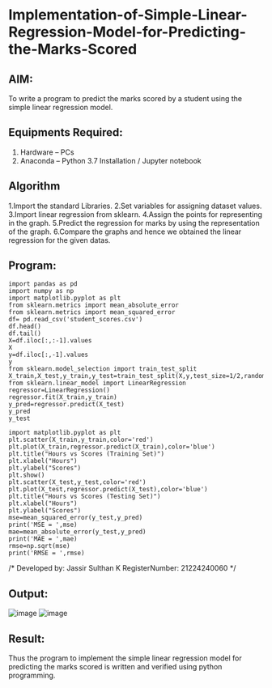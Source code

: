 # Implementation-of-Simple-Linear-Regression-Model-for-Predicting-the-Marks-Scored

## AIM:
To write a program to predict the marks scored by a student using the simple linear regression model.

## Equipments Required:
1. Hardware – PCs
2. Anaconda – Python 3.7 Installation / Jupyter notebook

## Algorithm
1.Import the standard Libraries. 2.Set variables for assigning dataset values. 3.Import linear regression from sklearn. 4.Assign the points for representing in the graph. 5.Predict the regression for marks by using the representation of the graph. 6.Compare the graphs and hence we obtained the linear regression for the given datas.
## Program:
```
import pandas as pd
import numpy as np
import matplotlib.pyplot as plt
from sklearn.metrics import mean_absolute_error
from sklearn.metrics import mean_squared_error
df= pd.read_csv('student_scores.csv')
df.head()
df.tail()
X=df.iloc[:,:-1].values
X
y=df.iloc[:,-1].values
y
from sklearn.model_selection import train_test_split
X_train,X_test,y_train,y_test=train_test_split(X,y,test_size=1/2,random_state=0)
from sklearn.linear_model import LinearRegression
regressor=LinearRegression()
regressor.fit(X_train,y_train)
y_pred=regressor.predict(X_test)
y_pred
y_test

import matplotlib.pyplot as plt
plt.scatter(X_train,y_train,color='red')
plt.plot(X_train,regressor.predict(X_train),color='blue')
plt.title("Hours vs Scores (Training Set)")
plt.xlabel("Hours")
plt.ylabel("Scores")
plt.show()
plt.scatter(X_test,y_test,color='red')
plt.plot(X_test,regressor.predict(X_test),color='blue')
plt.title("Hours vs Scores (Testing Set)")
plt.xlabel("Hours")
plt.ylabel("Scores")
mse=mean_squared_error(y_test,y_pred)
print('MSE = ',mse)
mae=mean_absolute_error(y_test,y_pred)
print('MAE = ',mae)
rmse=np.sqrt(mse)
print('RMSE = ',rmse)
```
/*
Developed by: Jassir Sulthan K
RegisterNumber:  21224240060
*/

## Output:
![image](https://github.com/user-attachments/assets/22d96886-22aa-46ed-bc3a-1832386057b6)
![image](https://github.com/user-attachments/assets/a42fc446-e519-479a-81fc-1ad0068fc826)




## Result:
Thus the program to implement the simple linear regression model for predicting the marks scored is written and verified using python programming.
